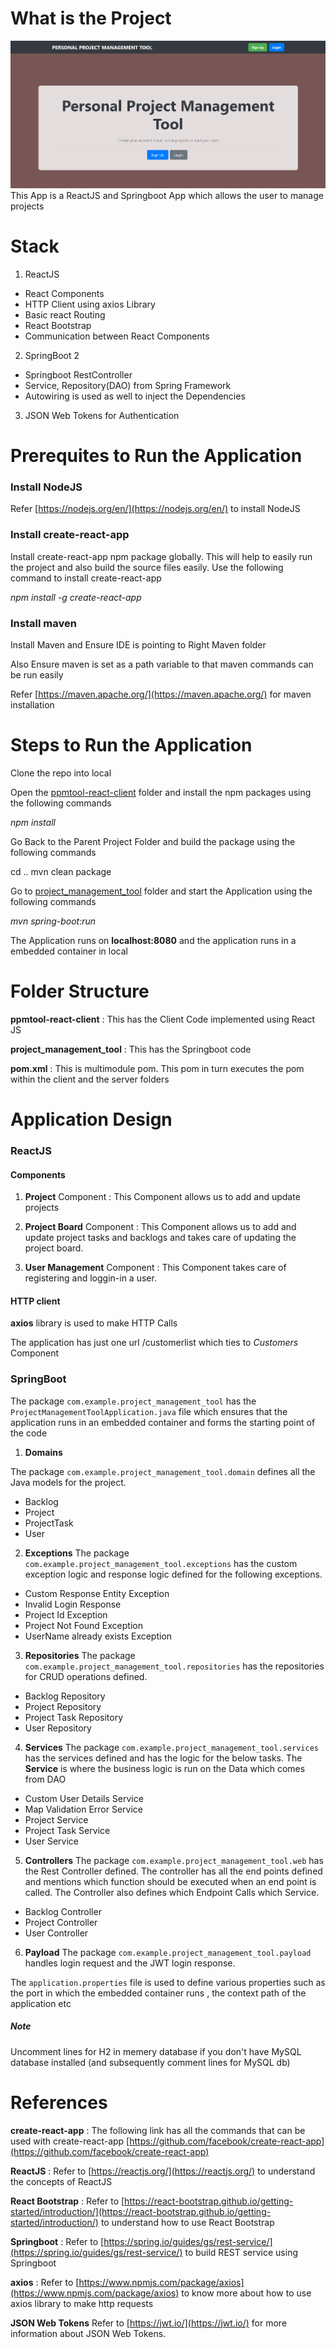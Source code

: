 # What is the Project
<div align="center">
  <img alt="Demo" src="./Images/homepage.png" />
</div>
This App is a ReactJS and Springboot App which allows the user to manage projects

# Stack

1.  ReactJS
-   React Components
-   HTTP Client using axios Library
-   Basic react Routing
-   React Bootstrap
-   Communication between React Components

2.  SpringBoot 2
-   Springboot RestController
-   Service, Repository(DAO) from Spring Framework
-   Autowiring is used as well to inject the Dependencies

3. JSON Web Tokens for Authentication


# Prerequites to Run the Application

### Install NodeJS

Refer  [https://nodejs.org/en/](https://nodejs.org/en/)  to install NodeJS

### Install create-react-app

Install create-react-app npm package globally. This will help to easily run the project and also build the source files easily. Use the following command to install create-react-app

*npm install -g create-react-app*

### Install maven

Install Maven and Ensure IDE is pointing to Right Maven folder

Also Ensure maven is set as a path variable to that maven commands can be run easily

Refer  [https://maven.apache.org/](https://maven.apache.org/)  for maven installation

# Steps to Run the Application

Clone the repo into local

Open the [ppmtool-react-client](https://github.com/Anand98013 "ppmtool-react-client") folder and install the npm packages using the following commands

*npm install*

Go Back to the Parent Project Folder and build the package using the following commands

cd ..
mvn clean package

Go to [project_management_tool](https://github.com/Anand98013 "project_management_tool") folder and start the Application using the following commands

*mvn spring-boot:run*

The Application runs on  **localhost:8080**  and the application runs in a embedded container in local

# Folder Structure

**ppmtool-react-client**  : This has the Client Code implemented using React JS

**project_management_tool**  : This has the Springboot code

**pom.xml**  : This is multimodule pom. This pom in turn executes the pom within the client and the server folders

# Application Design

### ReactJS

#### [](https://github.com/aditya-sridhar/springboot2-reactjs-template#components)Components

1.  **Project**  Component : This Component allows us to add and update projects
    
2.  **Project Board**  Component : This Component allows us to add and update project tasks and backlogs and takes care of updating the project board. 
3. **User Management**  Component : This Component takes care of registering and loggin-in a user.


#### HTTP client

**axios**  library is used to make HTTP Calls

The application has just one url /customerlist which ties to  _Customers_  Component

### SpringBoot

The package  `com.example.project_management_tool`  has the  `ProjectManagementToolApplication.java`  file which ensures that the application runs in an embedded container and forms the starting point of the code

 1. **Domains**

The package  `com.example.project_management_tool.domain` defines all the Java models for the project. 
 - Backlog
 - Project
 - ProjectTask
 - User

2. **Exceptions**
The package  `com.example.project_management_tool.exceptions`  has the custom exception logic and response logic defined for the following exceptions.
 - Custom Response Entity Exception
 - Invalid Login Response
 - Project Id Exception
 - Project Not Found Exception
 - UserName already exists Exception

3. **Repositories**
The package  `com.example.project_management_tool.repositories`  has the repositories for CRUD operations defined. 
 - Backlog Repository
 - Project Repository
 - Project Task Repository
 - User Repository

4. **Services**
The package  `com.example.project_management_tool.services`  has the services defined and has the logic for the below tasks. The  **Service**  is where the business logic is run on the Data which comes from DAO
 - Custom User Details Service
 - Map Validation Error Service
 - Project Service
 - Project Task Service
 - User Service

5. **Controllers**
The package  `com.example.project_management_tool.web`  has the Rest Controller defined. The controller has all the end points defined and mentions which function should be executed when an end point is called. The Controller also defines which Endpoint Calls which Service. 
 - Backlog Controller
 - Project Controller
 - User Controller

6. **Payload**
The package  `com.example.project_management_tool.payload`  handles login request and the JWT login response.


The  `application.properties`  file is used to define various properties such as the port in which the embedded container runs , the context path of the application etc

##### Note
Uncomment lines for H2 in memery database if you don't have MySQL database installed (and subsequently comment lines for MySQL db)

# References

**create-react-app**  : The following link has all the commands that can be used with create-react-app  [https://github.com/facebook/create-react-app](https://github.com/facebook/create-react-app)

**ReactJS**  : Refer to  [https://reactjs.org/](https://reactjs.org/)  to understand the concepts of ReactJS

**React Bootstrap**  : Refer to  [https://react-bootstrap.github.io/getting-started/introduction/](https://react-bootstrap.github.io/getting-started/introduction/)  to understand how to use React Bootstrap

**Springboot**  : Refer to  [https://spring.io/guides/gs/rest-service/](https://spring.io/guides/gs/rest-service/)  to build REST service using Springboot

**axios**  : Refer to  [https://www.npmjs.com/package/axios](https://www.npmjs.com/package/axios)  to know more about how to use axios library to make http requests

**JSON Web Tokens** Refer to  [https://jwt.io/](https://jwt.io/) for more information about JSON Web Tokens.

